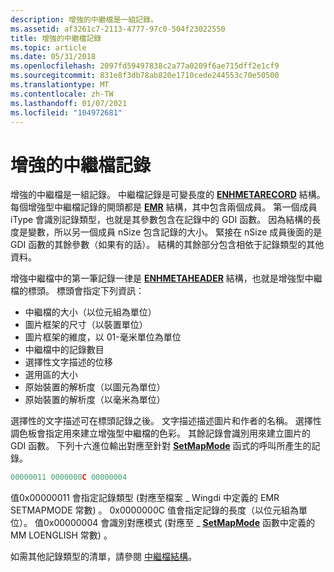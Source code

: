 ```yaml
---
description: 增強的中繼檔是一組記錄。
ms.assetid: af3261c7-2113-4777-97c0-504f23022550
title: 增強的中繼檔記錄
ms.topic: article
ms.date: 05/31/2018
ms.openlocfilehash: 2097fd59497838c2a77a0209f6ae715dff2e1cf9
ms.sourcegitcommit: 831e8f3db78ab820e1710cede244553c70e50500
ms.translationtype: MT
ms.contentlocale: zh-TW
ms.lasthandoff: 01/07/2021
ms.locfileid: "104972681"
---
```

# <a name="enhanced-metafile-records"></a>增強的中繼檔記錄

增強的中繼檔是一組記錄。 中繼檔記錄是可變長度的 [**ENHMETARECORD**](/windows/win32/api/wingdi/ns-wingdi-enhmetarecord) 結構。 每個增強型中繼檔記錄的開頭都是 [**EMR**](/windows/win32/api/wingdi/ns-wingdi-emr) 結構，其中包含兩個成員。 第一個成員 iType 會識別記錄類型，也就是其參數包含在記錄中的 GDI 函數。 因為結構的長度是變數，所以另一個成員 nSize 包含記錄的大小。 緊接在 nSize 成員後面的是 GDI 函數的其餘參數（如果有的話）。 結構的其餘部分包含相依于記錄類型的其他資料。

增強中繼檔中的第一筆記錄一律是 [**ENHMETAHEADER**](/windows/win32/api/wingdi/ns-wingdi-enhmetaheader) 結構，也就是增強型中繼檔的標頭。 標頭會指定下列資訊：

-   中繼檔的大小（以位元組為單位）
-   圖片框架的尺寸（以裝置單位）
-   圖片框架的維度，以 01-毫米單位為單位
-   中繼檔中的記錄數目
-   選擇性文字描述的位移
-   選用區的大小
-   原始裝置的解析度（以圖元為單位）
-   原始裝置的解析度（以毫米為單位）

選擇性的文字描述可在標頭記錄之後。 文字描述描述圖片和作者的名稱。 選擇性調色板會指定用來建立增強型中繼檔的色彩。 其餘記錄會識別用來建立圖片的 GDI 函數。 下列十六進位輸出對應至針對 [**SetMapMode**](/windows/desktop/api/Wingdi/nf-wingdi-setmapmode) 函式的呼叫所產生的記錄。


```C++
00000011 0000000C 00000004 
```



值0x00000011 會指定記錄類型 (對應至檔案 \_ Wingdi 中定義的 EMR SETMAPMODE 常數) 。 0x0000000C 值會指定記錄的長度（以位元組為單位）。 值0x00000004 會識別對應模式 (對應至 \_ [**SetMapMode**](/windows/desktop/api/Wingdi/nf-wingdi-setmapmode) 函數中定義的 MM LOENGLISH 常數) 。

如需其他記錄類型的清單，請參閱 [中繼檔結構](metafile-structures.md)。

 

 



